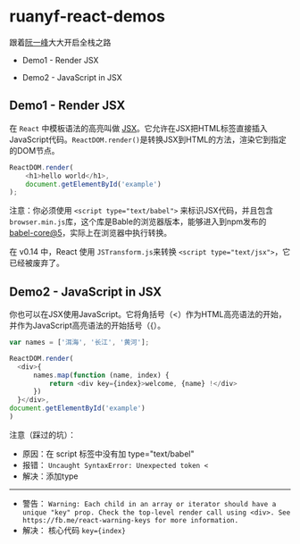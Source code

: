 # ruanyf-react-demos

跟着[阮一峰](https://github.com/ruanyf/react-demos)大大开启全栈之路

* Demo1 - Render JSX

* Demo2 - JavaScript in JSX

## Demo1 - Render JSX

在 ```React``` 中模板语法的高亮叫做 [JSX](http://facebook.github.io/react/docs/displaying-data.html#jsx-syntax)。它允许在JSX把HTML标签直接插入JavaScript代码。```ReactDOM.render()```是转换JSX到HTML的方法，渲染它到指定的DOM节点。

```javascript
ReactDOM.render(
    <h1>hello world</h1>,
    document.getElementById('example')
);
```

注意：你必须使用 ```<script type="text/babel">``` 来标识JSX代码，并且包含 ```browser.min.js```库，这个库是Bable的浏览器版本，能够进入到npm发布的 [babel-core@5](https://www.npmjs.com/package/babel-core)，实际上在浏览器中执行转换。

在 v0.14 中，React 使用 ```JSTransform.js```来转换 ```<script type="text/jsx">```，它已经被废弃了。

## Demo2 - JavaScript in JSX

你也可以在JSX使用JavaScript。它将角括号（<）作为HTML高亮语法的开始，并作为JavaScript高亮语法的开始括号（{）。

```javascript
var names = ['洱海', '长江', '黄河'];

ReactDOM.render(
  <div>{
      names.map(function (name, index) {
          return <div key={index}>welcome, {name} !</div>
      })
  }</div>,
document.getElementById('example')
)
```

注意（踩过的坑）：
* 原因：在 script 标签中没有加 type="text/babel"
* 报错： ```Uncaught SyntaxError: Unexpected token <```
* 解决：添加type
---
* 警告：
```Warning: Each child in an array or iterator should have a unique "key" prop. Check the top-level render call using <div>. See https://fb.me/react-warning-keys for more information.```
* 解决： 核心代码 ```key={index}```